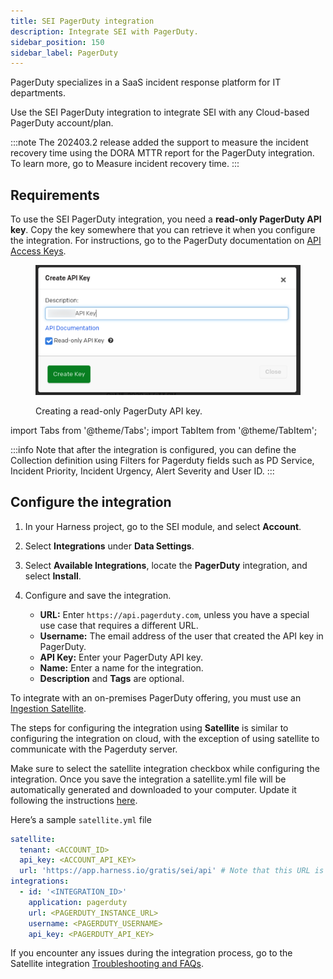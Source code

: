 ```yaml
---
title: SEI PagerDuty integration
description: Integrate SEI with PagerDuty.
sidebar_position: 150
sidebar_label: PagerDuty
---
```


PagerDuty specializes in a SaaS incident response platform for IT departments.

Use the SEI PagerDuty integration to integrate SEI with any Cloud-based PagerDuty account/plan.

:::note
The 202403.2 release added the support to measure the incident recovery time using the DORA MTTR report for the PagerDuty integration. To learn more, go to Measure incident recovery time.
:::

## Requirements

To use the SEI PagerDuty integration, you need a **read-only PagerDuty API key**. Copy the key somewhere that you can retrieve it when you configure the integration. For instructions, go to the PagerDuty documentation on [API Access Keys](https://support.pagerduty.com/docs/api-access-keys).

<figure>

![](../static/pagerduty-api-key.png)

<figcaption>Creating a read-only PagerDuty API key.</figcaption>
</figure>

import Tabs from '@theme/Tabs';
import TabItem from '@theme/TabItem';

:::info
Note that after the integration is configured, you can define the Collection definition using Filters for  Pagerduty fields such as PD Service, Incident Priority, Incident Urgency, Alert Severity and User ID.
:::

## Configure the integration


<Tabs>
  <TabItem value="cloud" label="Cloud" default>


1. In your Harness project, go to the SEI module, and select **Account**.
2. Select **Integrations** under **Data Settings**.
3. Select **Available Integrations**, locate the **PagerDuty** integration, and select **Install**.
4. Configure and save the integration.

   * **URL:** Enter `https://api.pagerduty.com`, unless you have a special use case that requires a different URL.
   * **Username:** The email address of the user that created the API key in PagerDuty.
   * **API Key:** Enter your PagerDuty API key.
   * **Name:** Enter a name for the integration.
   * **Description** and **Tags** are optional.

To integrate with an on-premises PagerDuty offering, you must use an [Ingestion Satellite](/docs/category/ingestion-satellite).


</TabItem>
  <TabItem value="satellite" label="Satellite">


The steps for configuring the integration using **Satellite** is similar to configuring the integration on cloud, with the exception of using satellite to communicate with the Pagerduty server.

Make sure to select the satellite integration checkbox while configuring the integration. Once you save the integration a satellite.yml file will be automatically generated and downloaded to your computer. Update it following the instructions [here](/docs/software-engineering-insights/sei-ingestion-satellite/satellite-overview).

Here’s a sample `satellite.yml` file

```yaml
satellite:
  tenant: <ACCOUNT_ID>
  api_key: <ACCOUNT_API_KEY>
  url: 'https://app.harness.io/gratis/sei/api' # Note that this URL is relative to the environment you are using.
integrations:
  - id: '<INTEGRATION_ID>'
    application: pagerduty
    url: <PAGERDUTY_INSTANCE_URL>
    username: <PAGERDUTY_USERNAME>
    api_key: <PAGERDUTY_API_KEY>
```

If you encounter any issues during the integration process, go to the Satellite integration [Troubleshooting and FAQs](/docs/software-engineering-insights/sei-ingestion-satellite/satellite-troubleshooting-and-faqs).

</TabItem>
</Tabs>